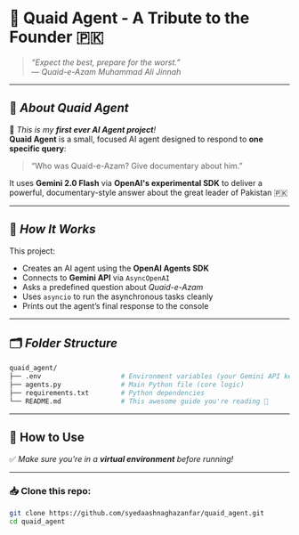 # 🧠 Quaid Agent - A Tribute to the Founder 🇵🇰

> _“Expect the best, prepare for the worst.”_  
> — *Quaid-e-Azam Muhammad Ali Jinnah*

---

## 🌟 *About Quaid Agent*

🎉 *This is my **first ever AI Agent project**!*  
**Quaid Agent** is a small, focused AI agent designed to respond to **one specific query**:  
> “Who was Quaid-e-Azam? Give documentary about him.”

It uses **Gemini 2.0 Flash** via **OpenAI's experimental SDK** to deliver a powerful, documentary-style answer about the great leader of Pakistan 🇵🇰

---

## 🧰 *How It Works*

This project:

- Creates an AI agent using the **OpenAI Agents SDK**
- Connects to **Gemini API** via `AsyncOpenAI`
- Asks a predefined question about *Quaid-e-Azam*
- Uses `asyncio` to run the asynchronous tasks cleanly
- Prints out the agent’s final response to the console

---

## 🗂️ *Folder Structure*

```bash
quaid_agent/
├── .env                    # Environment variables (your Gemini API key here), create manually if your cloning!
├── agents.py               # Main Python file (core logic)
├── requirements.txt        # Python dependencies
└── README.md               # This awesome guide you're reading 🌈
```
---
## 🧪 How to Use

✅ *Make sure you're in a **virtual environment** before running!*

---

### 📥 Clone this repo:

```bash
git clone https://github.com/syedaashnaghazanfar/quaid_agent.git
cd quaid_agent

